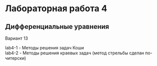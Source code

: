 # Лабораторная работа 4
## Дифференциальные уравнения

Вариант 13

lab4-1 - Методы решения задач Коши  
lab4-2 - Методы решения краевых задач (метод стрельбы сделан по-читерски) 